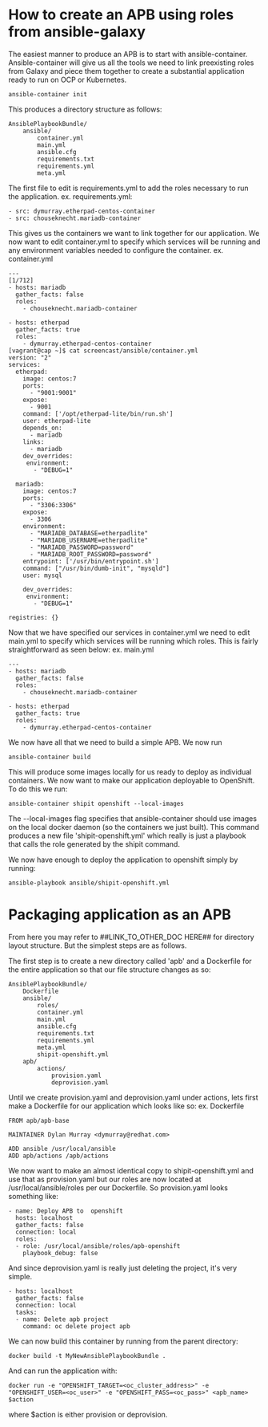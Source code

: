 # How to create an APB using roles from ansible-galaxy

The easiest manner to produce an APB is to start with ansible-container. Ansible-container will give us all the tools we need to link preexisting roles from Galaxy and piece them together to create a substantial application ready to run on OCP or Kubernetes.

```
ansible-container init
```

This produces a directory structure as follows:

```
AnsiblePlaybookBundle/
    ansible/
        container.yml
        main.yml
        ansible.cfg
        requirements.txt
        requirements.yml
        meta.yml
```

The first file to edit is requirements.yml to add the roles necessary to run the application.
ex. requirements.yml:

```
- src: dymurray.etherpad-centos-container
- src: chouseknecht.mariadb-container
```

This gives us the containers we want to link together for our application. We now want to edit container.yml to specify which services will be running and any environment variables needed to configure the container.
ex. container.yml

```
---                                                                                                                                                                                                         [1/712]
- hosts: mariadb
  gather_facts: false
  roles:
    - chouseknecht.mariadb-container

- hosts: etherpad
  gather_facts: true
  roles:
    - dymurray.etherpad-centos-container
[vagrant@cap ~]$ cat screencast/ansible/container.yml 
version: "2"
services:
  etherpad:
    image: centos:7
    ports:
      - "9001:9001"
    expose:
      - 9001
    command: ['/opt/etherpad-lite/bin/run.sh']
    user: etherpad-lite
    depends_on:
      - mariadb
    links:
      - mariadb
    dev_overrides:
     environment:
       - "DEBUG=1"

  mariadb:
    image: centos:7
    ports:
      - "3306:3306"
    expose:
      - 3306
    environment:
      - "MARIADB_DATABASE=etherpadlite"
      - "MARIADB_USERNAME=etherpadlite"
      - "MARIADB_PASSWORD=password"
      - "MARIADB_ROOT_PASSWORD=password"
    entrypoint: ['/usr/bin/entrypoint.sh']
    command: ["/usr/bin/dumb-init", "mysqld"]
    user: mysql

    dev_overrides:
     environment:
       - "DEBUG=1"

registries: {}

```

Now that we have specified our services in container.yml we need to edit main.yml to specify which services will be running which roles. This is fairly straightforward as seen below:
ex. main.yml

```
---
- hosts: mariadb
  gather_facts: false
  roles:
    - chouseknecht.mariadb-container

- hosts: etherpad
  gather_facts: true
  roles:
    - dymurray.etherpad-centos-container
```

We now have all that we need to build a simple APB. We now run

```
ansible-container build
```

This will produce some images locally for us ready to deploy as individual containers. We now want to make our application deployable to OpenShift. To do this we run:

```
ansible-container shipit openshift --local-images
```

The --local-images flag specifies that ansible-container should use images on the local docker daemon (so the containers we just built). This command produces a new file 'shipit-openshift.yml' which really is just a playbook that calls the role generated by the shipit command.

We now have enough to deploy the application to openshift simply by running:

```
ansible-playbook ansible/shipit-openshift.yml
```

# Packaging application as an APB

From here you may refer to ##LINK_TO_OTHER_DOC HERE## for directory layout structure. But the simplest steps are as follows.

The first step is to create a new directory called 'apb' and a Dockerfile for the entire application so that our file structure changes as so:

```
AnsiblePlaybookBundle/
    Dockerfile
    ansible/
        roles/
        container.yml
        main.yml
        ansible.cfg
        requirements.txt
        requirements.yml
        meta.yml
        shipit-openshift.yml
    apb/
        actions/
            provision.yaml
            deprovision.yaml
```

Until we create provision.yaml and deprovision.yaml under actions, lets first make a Dockerfile for our application which looks like so:
ex. Dockerfile

```
FROM apb/apb-base

MAINTAINER Dylan Murray <dymurray@redhat.com>

ADD ansible /usr/local/ansible
ADD apb/actions /apb/actions
```

We now want to make an almost identical copy to shipit-openshift.yml and use that as provision.yaml but our roles are now located at /usr/local/ansible/roles per our Dockerfile. So provision.yaml looks something like:

```
- name: Deploy APB to  openshift
  hosts: localhost
  gather_facts: false
  connection: local
  roles:
  - role: /usr/local/ansible/roles/apb-openshift
    playbook_debug: false
```

And since deprovision.yaml is really just deleting the project, it's very simple.

```
- hosts: localhost
  gather_facts: false
  connection: local
  tasks:
  - name: Delete apb project
    command: oc delete project apb
```

We can now build this container by running from the parent directory:

```
docker build -t MyNewAnsiblePlaybookBundle .
```

And can run the application with:

```
docker run -e "OPENSHIFT_TARGET=<oc_cluster_address>" -e "OPENSHIFT_USER=<oc_user>" -e "OPENSHIFT_PASS=<oc_pass>" <apb_name> $action
```

where $action is either provision or deprovision.
